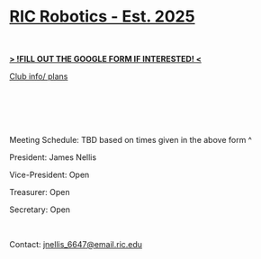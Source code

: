 # <u>RIC Robotics - Est. 2025</u>

<br>

**[> !FILL OUT THE GOOGLE FORM IF INTERESTED! <](https://forms.gle/Zdkjng7vhTCrmmHPA)**

[Club info/ plans](info.html)

<br><br><br><br>

Meeting Schedule: TBD based on times given in the above form ^

President: James Nellis

Vice-President: Open

Treasurer: Open

Secretary: Open

<br>

Contact: jnellis_6647@email.ric.edu
